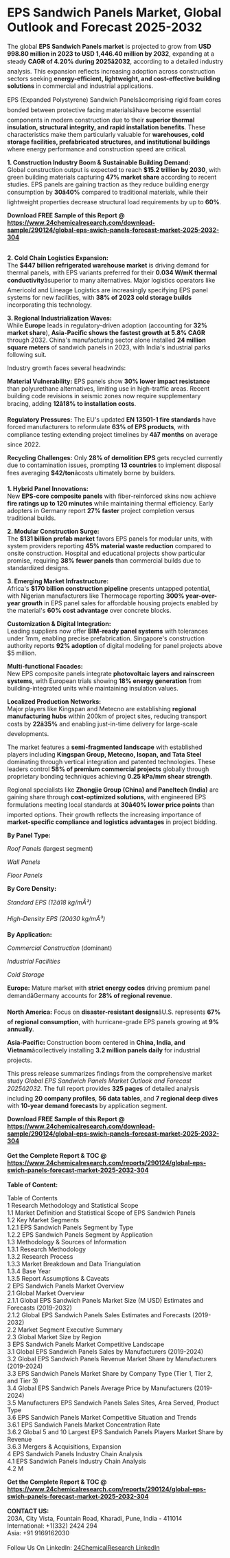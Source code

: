<h1>EPS Sandwich Panels Market, Global Outlook and Forecast 2025-2032</h1><p>The global <strong>EPS Sandwich Panels market</strong> is projected to grow from <strong>USD 998.80 million in 2023 to USD 1,446.40 million by 2032</strong>, expanding at a steady <strong>CAGR of 4.20% during 2025â2032</strong>, according to a detailed industry analysis. This expansion reflects increasing adoption across construction sectors seeking <strong>energy-efficient, lightweight, and cost-effective building solutions</strong> in commercial and industrial applications.</p><p>EPS (Expanded Polystyrene) Sandwich Panelsâcomprising rigid foam cores bonded between protective facing materialsâhave become essential components in modern construction due to their <strong>superior thermal insulation, structural integrity, and rapid installation benefits</strong>. These characteristics make them particularly valuable for <strong>warehouses, cold storage facilities, prefabricated structures, and institutional buildings</strong> where energy performance and construction speed are critical.</p><p><strong>1. Construction Industry Boom &amp; Sustainable Building Demand:</strong><br>
Global construction output is expected to reach <strong>$15.2 trillion by 2030</strong>, with green building materials capturing <strong>47% market share</strong> according to recent studies. EPS panels are gaining traction as they reduce building energy consumption by <strong>30â40%</strong> compared to traditional materials, while their lightweight properties decrease structural load requirements by up to <strong>60%</strong>.</p><div><b>Download FREE Sample of this Report @ 
            <a href="https://www.24chemicalresearch.com/download-sample/290124/global-eps-swich-panels-forecast-market-2025-2032-304">
            https://www.24chemicalresearch.com/download-sample/290124/global-eps-swich-panels-forecast-market-2025-2032-304</a></b></div><br><p><strong>2. Cold Chain Logistics Expansion:</strong><br>
The <strong>$447 billion refrigerated warehouse market</strong> is driving demand for thermal panels, with EPS variants preferred for their <strong>0.034 W/mK thermal conductivity</strong>âsuperior to many alternatives. Major logistics operators like Americold and Lineage Logistics are increasingly specifying EPS panel systems for new facilities, with <strong>38% of 2023 cold storage builds</strong> incorporating this technology.</p><p><strong>3. Regional Industrialization Waves:</strong><br>
While <strong>Europe</strong> leads in regulatory-driven adoption (accounting for <strong>32% market share</strong>), <strong>Asia-Pacific shows the fastest growth at 5.8% CAGR</strong> through 2032. China's manufacturing sector alone installed <strong>24 million square meters</strong> of sandwich panels in 2023, with India's industrial parks following suit.</p><p>Industry growth faces several headwinds:</p><p><strong>Material Vulnerability:</strong> EPS panels show <strong>30% lower impact resistance</strong> than polyurethane alternatives, limiting use in high-traffic areas. Recent building code revisions in seismic zones now require supplementary bracing, adding <strong>12â18% to installation costs</strong>.</p><p><strong>Regulatory Pressures:</strong> The EU's updated <strong>EN 13501-1 fire standards</strong> have forced manufacturers to reformulate <strong>63% of EPS products</strong>, with compliance testing extending project timelines by <strong>4â7 months</strong> on average since 2022.</p><p><strong>Recycling Challenges:</strong> Only <strong>28% of demolition EPS</strong> gets recycled currently due to contamination issues, prompting <strong>13 countries</strong> to implement disposal fees averaging <strong>$42/ton</strong>âcosts ultimately borne by builders.</p><p><strong>1. Hybrid Panel Innovations:</strong><br>
New <strong>EPS-core composite panels</strong> with fiber-reinforced skins now achieve <strong>fire ratings up to 120 minutes</strong> while maintaining thermal efficiency. Early adopters in Germany report <strong>27% faster</strong> project completion versus traditional builds.</p><p><strong>2. Modular Construction Surge:</strong><br>
The <strong>$131 billion prefab market</strong> favors EPS panels for modular units, with system providers reporting <strong>45% material waste reduction</strong> compared to onsite construction. Hospital and educational projects show particular promise, requiring <strong>38% fewer panels</strong> than commercial builds due to standardized designs.</p><p><strong>3. Emerging Market Infrastructure:</strong><br>
Africa's <strong>$170 billion construction pipeline</strong> presents untapped potential, with Nigerian manufacturers like Thermocage reporting <strong>300% year-over-year growth</strong> in EPS panel sales for affordable housing projects enabled by the material's <strong>60% cost advantage</strong> over concrete blocks.</p><p><strong>Customization &amp; Digital Integration:</strong><br>
	Leading suppliers now offer <strong>BIM-ready panel systems</strong> with tolerances under 1mm, enabling precise prefabrication. Singapore's construction authority reports <strong>92% adoption</strong> of digital modeling for panel projects above $5 million.</p><p><strong>Multi-functional Facades:</strong><br>
	New EPS composite panels integrate <strong>photovoltaic layers and rainscreen systems</strong>, with European trials showing <strong>18% energy generation</strong> from building-integrated units while maintaining insulation values.</p><p><strong>Localized Production Networks:</strong><br>
	Major players like Kingspan and Metecno are establishing <strong>regional manufacturing hubs</strong> within 200km of project sites, reducing transport costs by <strong>22â35%</strong> and enabling just-in-time delivery for large-scale developments.</p><p>The market features a <strong>semi-fragmented landscape</strong> with established players including <strong>Kingspan Group, Metecno, Isopan, and Tata Steel</strong> dominating through vertical integration and patented technologies. These leaders control <strong>58% of premium commercial projects</strong> globally through proprietary bonding techniques achieving <strong>0.25 kPa/mm shear strength</strong>.</p><p>Regional specialists like <strong>Zhongjie Group (China) and Paneltech (India)</strong> are gaining share through <strong>cost-optimized solutions</strong>, with engineered EPS formulations meeting local standards at <strong>30â40% lower price points</strong> than imported options. Their growth reflects the increasing importance of <strong>market-specific compliance and logistics advantages</strong> in project bidding.</p><p><strong>By Panel Type:</strong></p><p><em>Roof Panels</em> (largest segment)</p><p><em>Wall Panels</em></p><p><em>Floor Panels</em></p><p><strong>By Core Density:</strong></p><p><em>Standard EPS (12â18 kg/mÂ³)</em></p><p><em>High-Density EPS (20â30 kg/mÂ³)</em></p><p><strong>By Application:</strong></p><p><em>Commercial Construction</em> (dominant)</p><p><em>Industrial Facilities</em></p><p><em>Cold Storage</em></p><p><strong>Europe:</strong> Mature market with <strong>strict energy codes</strong> driving premium panel demandâGermany accounts for <strong>28% of regional revenue</strong>.</p><p><strong>North America:</strong> Focus on <strong>disaster-resistant designs</strong>âU.S. represents <strong>67% of regional consumption</strong>, with hurricane-grade EPS panels growing at <strong>9% annually</strong>.</p><p><strong>Asia-Pacific:</strong> Construction boom centered in <strong>China, India, and Vietnam</strong>âcollectively installing <strong>3.2 million panels daily</strong> for industrial projects.</p><p>This press release summarizes findings from the comprehensive market study <em>Global EPS Sandwich Panels Market Outlook and Forecast 2025â2032</em>. The full report provides <strong>325 pages</strong> of detailed analysis including <strong>20 company profiles</strong>, <strong>56 data tables</strong>, and <strong>7 regional deep dives</strong> with <strong>10-year demand forecasts</strong> by application segment.</p><div><b>Download FREE Sample of this Report @ 
            <a href="https://www.24chemicalresearch.com/download-sample/290124/global-eps-swich-panels-forecast-market-2025-2032-304">
            https://www.24chemicalresearch.com/download-sample/290124/global-eps-swich-panels-forecast-market-2025-2032-304</a></b></div><br><div><b>Get the Complete Report & TOC @ 
            <a href="https://www.24chemicalresearch.com/reports/290124/global-eps-swich-panels-forecast-market-2025-2032-304">
            https://www.24chemicalresearch.com/reports/290124/global-eps-swich-panels-forecast-market-2025-2032-304</a></b></div><br>
            <b>Table of Content:</b><p>Table of Contents<br />
1 Research Methodology and Statistical Scope<br />
1.1 Market Definition and Statistical Scope of EPS Sandwich Panels<br />
1.2 Key Market Segments<br />
1.2.1 EPS Sandwich Panels Segment by Type<br />
1.2.2 EPS Sandwich Panels Segment by Application<br />
1.3 Methodology & Sources of Information<br />
1.3.1 Research Methodology<br />
1.3.2 Research Process<br />
1.3.3 Market Breakdown and Data Triangulation<br />
1.3.4 Base Year<br />
1.3.5 Report Assumptions & Caveats<br />
2 EPS Sandwich Panels Market Overview<br />
2.1 Global Market Overview<br />
2.1.1 Global EPS Sandwich Panels Market Size (M USD) Estimates and Forecasts (2019-2032)<br />
2.1.2 Global EPS Sandwich Panels Sales Estimates and Forecasts (2019-2032)<br />
2.2 Market Segment Executive Summary<br />
2.3 Global Market Size by Region<br />
3 EPS Sandwich Panels Market Competitive Landscape<br />
3.1 Global EPS Sandwich Panels Sales by Manufacturers (2019-2024)<br />
3.2 Global EPS Sandwich Panels Revenue Market Share by Manufacturers (2019-2024)<br />
3.3 EPS Sandwich Panels Market Share by Company Type (Tier 1, Tier 2, and Tier 3)<br />
3.4 Global EPS Sandwich Panels Average Price by Manufacturers (2019-2024)<br />
3.5 Manufacturers EPS Sandwich Panels Sales Sites, Area Served, Product Type<br />
3.6 EPS Sandwich Panels Market Competitive Situation and Trends<br />
3.6.1 EPS Sandwich Panels Market Concentration Rate<br />
3.6.2 Global 5 and 10 Largest EPS Sandwich Panels Players Market Share by Revenue<br />
3.6.3 Mergers & Acquisitions, Expansion<br />
4 EPS Sandwich Panels Industry Chain Analysis<br />
4.1 EPS Sandwich Panels Industry Chain Analysis<br />
4.2 M</p><div><b>Get the Complete Report & TOC @ 
            <a href="https://www.24chemicalresearch.com/reports/290124/global-eps-swich-panels-forecast-market-2025-2032-304">
            https://www.24chemicalresearch.com/reports/290124/global-eps-swich-panels-forecast-market-2025-2032-304</a></b></div><br><b>CONTACT US:</b><br>
            203A, City Vista, Fountain Road, Kharadi, Pune, India - 411014<br>
            International: +1(332) 2424 294<br>
            Asia: +91 9169162030 <br><br>
            Follow Us On LinkedIn: <a href="https://www.linkedin.com/company/24chemicalresearch/">24ChemicalResearch LinkedIn</a>